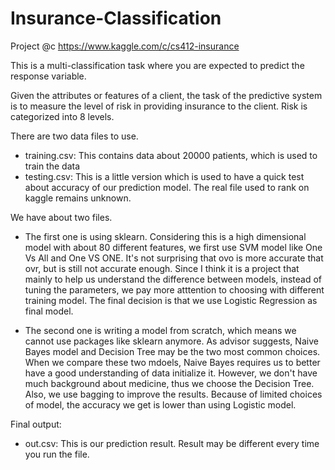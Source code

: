 # Insurance-Classification
Project @c https://www.kaggle.com/c/cs412-insurance

This is a multi-classification task where you are expected to predict the response variable.

Given the attributes or features of a client, the task of the predictive system is to measure the level of risk in providing insurance to the client. Risk is categorized into 8 levels.

There are two data files to use.
  * training.csv: This contains data about 20000 patients, which is used to train the data
  * testing.csv: This is a little version which is used to have a quick test about accuracy of our prediction model.
  The real file used to rank on kaggle remains unknown.
  
We have about two files.
  * The first one is using sklearn. 
    Considering this is a high dimensional model with about 80 different features, we first use SVM
    model like One Vs All and One VS ONE. It's not surprising that ovo is more accurate that ovr, but is still not accurate enough.
    Since I think it is a project that mainly to help us understand the difference between models, instead of tuning the parameters, 
    we pay more atttention to choosing with different training model. The final decision is that we use Logistic Regression as final model.
    
  * The second one is writing a model from scratch, which means we cannot use packages like sklearn anymore. 
    As advisor suggests, Naive Bayes model and Decision Tree may be the two most common choices. When we compare these two mdoels, Naive Bayes requires us to better have
    a good understanding of data initialize it. However, we don't have much background about medicine, thus we choose the Decision Tree. Also, we use bagging to improve
    the results. Because of limited choices of model, the accuracy we get is lower than using Logistic model.
    
Final output:
  * out.csv: This is our prediction result. Result may be different every time you run the file.
 
